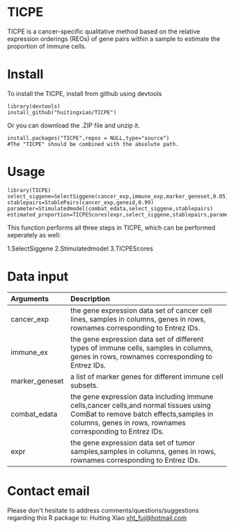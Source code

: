 # TICPE
TICPE is a cancer-specific qualitative method based on the relative expression orderings (REOs) of gene pairs within a sample to estimate the proportion of immune cells.

# Install
To install the TICPE, install from github using devtools
```
library(devtools)
install_github("huitingxiao/TICPE")
```
Or you can download the .ZIP file and unzip it.
```
install.packages("TICPE",repos = NULL,type="source")
#The "TICPE" should be combined with the absolute path.
```
# Usage
```
library(TICPE)
select_siggene=SelectSiggene(cancer_exp,immune_exp,marker_geneset,0.05)
stablepairs=StablePairs(cancer_exp,geneid,0.99)
parameter=Stimulatedmodel(combat_edata,select_siggene,stablepairs)
estimated_proportion=TICPEScores(expr,select_siggene,stablepairs,parameter,0.5)
```
This function performs all three steps in TICPE, which can be performed seperately as well:

1.SelectSiggene
2.Stimulatedmodel
3.TICPEScores

# Data input
Arguments|Description
:--|:---
cancer_exp|the gene expression data set of cancer cell lines, samples in columns, genes in rows, rownames corresponding to Entrez IDs.
immune_ex|the gene expression data set of different types of immune cells, samples in columns, genes in rows, rownames corresponding to Entrez IDs.
marker_geneset|a list of marker genes for different immune cell subsets.
combat_edata| the gene expression data including immune cells,cancer cells,and normal tissues using ComBat to remove batch effects,samples in columns, genes in rows, rownames corresponding to Entrez IDs.
expr| the gene expression data set of tumor samples,samples in columns, genes in rows, rownames corresponding to Entrez IDs.

# Contact email
Please don't hesitate to address comments/questions/suggestions regarding this R package to: Huiting Xiao xht_fuj@hotmail.com
